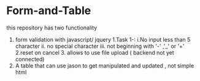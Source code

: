 # Form-and-Table
this repository has two functionality 
1. form validation with javascript/ jquery
     1.Task 1-:
      i.No input less than 5 character
      ii. no special character
      iii. not beginning with '-' ,'_' or '+'
    2.reset on cancel
    3. allows to use file upload ( backend not yet connected)
2. A table that can use jason to get manipulated and updated , not simple html
  
 
